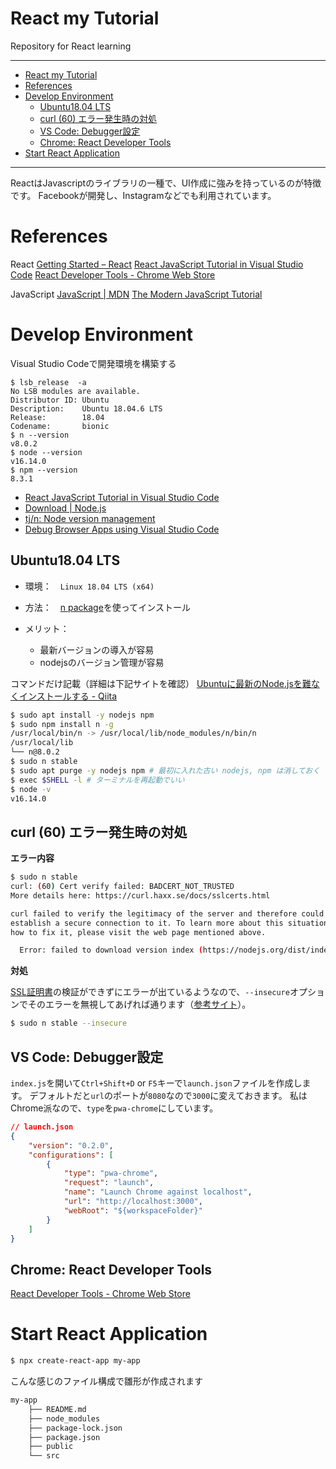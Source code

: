 # React my Tutorial
Repository for React learning 

---

<!-- @import "[TOC]" {cmd="toc" depthFrom=1 depthTo=6 orderedList=false} -->

<!-- code_chunk_output -->

- [React my Tutorial](#react-my-tutorial)
- [References](#references)
- [Develop Environment](#develop-environment)
  - [Ubuntu18.04 LTS](#ubuntu1804-lts)
  - [curl (60) エラー発生時の対処](#curl-60-エラー発生時の対処)
  - [VS Code: Debugger設定](#vs-code-debugger設定)
  - [Chrome: React Developer Tools](#chrome-react-developer-tools)
- [Start React Application](#start-react-application)

<!-- /code_chunk_output -->

---

ReactはJavascriptのライブラリの一種で、UI作成に強みを持っているのが特徴です。
Facebookが開発し、Instagramなどでも利用されています。

# References

React
[Getting Started – React](https://reactjs.org/docs/getting-started.html)
[React JavaScript Tutorial in Visual Studio Code](https://code.visualstudio.com/docs/nodejs/reactjs-tutorial)
[React Developer Tools - Chrome Web Store](https://chrome.google.com/webstore/detail/react-developer-tools/fmkadmapgofadopljbjfkapdkoienihi?hl=en)

JavaScript
[JavaScript | MDN](https://developer.mozilla.org/en-US/docs/Web/JavaScript)
[The Modern JavaScript Tutorial](https://javascript.info/)


# Develop Environment

Visual Studio Codeで開発環境を構築する

```
$ lsb_release  -a
No LSB modules are available.
Distributor ID: Ubuntu
Description:    Ubuntu 18.04.6 LTS
Release:        18.04
Codename:       bionic
$ n --version
v8.0.2
$ node --version
v16.14.0
$ npm --version
8.3.1
```

- [React JavaScript Tutorial in Visual Studio Code](https://code.visualstudio.com/docs/nodejs/reactjs-tutorial)
- [Download | Node.js](https://nodejs.org/en/download/)
- [tj/n: Node version management](https://github.com/tj/n)
- [Debug Browser Apps using Visual Studio Code](https://code.visualstudio.com/docs/nodejs/browser-debugging)

## Ubuntu18.04 LTS

- 環境：　`Linux 18.04 LTS (x64)`

- 方法：　[n package](https://github.com/tj/n)を使ってインストール

- メリット：
  - 最新バージョンの導入が容易
  - nodejsのバージョン管理が容易


コマンドだけ記載（詳細は下記サイトを確認）
[Ubuntuに最新のNode.jsを難なくインストールする - Qiita](https://qiita.com/seibe/items/36cef7df85fe2cefa3ea)
```bash
$ sudo apt install -y nodejs npm
$ sudo npm install n -g
/usr/local/bin/n -> /usr/local/lib/node_modules/n/bin/n
/usr/local/lib
└── n@8.0.2 
$ sudo n stable
$ sudo apt purge -y nodejs npm # 最初に入れた古い nodejs, npm は消しておく
$ exec $SHELL -l # ターミナルを再起動でいい
$ node -v
v16.14.0
```

## curl (60) エラー発生時の対処

**エラー内容**

```bash
$ sudo n stable
curl: (60) Cert verify failed: BADCERT_NOT_TRUSTED
More details here: https://curl.haxx.se/docs/sslcerts.html

curl failed to verify the legitimacy of the server and therefore could not
establish a secure connection to it. To learn more about this situation and
how to fix it, please visit the web page mentioned above.

  Error: failed to download version index (https://nodejs.org/dist/index.tab)
```

**対処**

[SSL証明書](https://www.rworks.jp/system/system-column/sys-entry/21283/)の検証ができずにエラーが出ているようなので、`--insecure`オプションでそのエラーを無視してあげれば通ります（[参考サイト](https://linuxfan.info/curl-insecure)）。

```bash
$ sudo n stable --insecure
```

## VS Code: Debugger設定

`index.js`を開いて`Ctrl+Shift+D` or `F5`キーで`launch.json`ファイルを作成します。
デフォルトだと`url`のポートが`8080`なので`3000`に変えておきます。
私はChrome派なので、`type`を`pwa-chrome`にしています。

```json
// launch.json
{
    "version": "0.2.0",
    "configurations": [
        {
            "type": "pwa-chrome",
            "request": "launch",
            "name": "Launch Chrome against localhost",
            "url": "http://localhost:3000",
            "webRoot": "${workspaceFolder}"
        }
    ]
}
```

## Chrome: React Developer Tools

[React Developer Tools - Chrome Web Store](https://chrome.google.com/webstore/detail/react-developer-tools/fmkadmapgofadopljbjfkapdkoienihi?hl=en)

# Start React Application

```bash
$ npx create-react-app my-app
```

こんな感じのファイル構成で雛形が作成されます

```bash
my-app
    ├── README.md
    ├── node_modules
    ├── package-lock.json
    ├── package.json
    ├── public
    └── src
```










